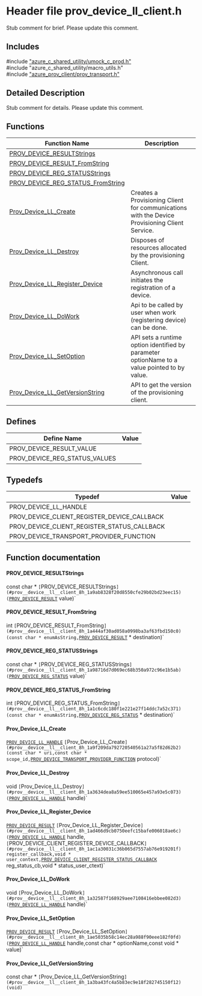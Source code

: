 # Header file prov_device_ll_client.h 

Stub comment for brief. Please update this comment.

## Includes

\#include ["azure_c_shared_utility/umock_c_prod.h"](iot-c-ref-umock-c-prod-h.md)  
\#include "azure_c_shared_utility/macro_utils.h"  
\#include ["azure_prov_client/prov_transport.h"](iot-c-ref-prov-transport-h.md)  

## Detailed Description

Stub comment for details. Please update this comment.

## Functions

Function Name                  | Description                                
--------------------------------|---------------------------------------------
[PROV_DEVICE_RESULTStrings](./iot-c-ref-prov-device-ll-client-h/prov-device-resultstrings.md)            | 
[PROV_DEVICE_RESULT_FromString](./iot-c-ref-prov-device-ll-client-h/prov-device-result-fromstring.md)            | 
[PROV_DEVICE_REG_STATUSStrings](./iot-c-ref-prov-device-ll-client-h/prov-device-reg-statusstrings.md)            | 
[PROV_DEVICE_REG_STATUS_FromString](./iot-c-ref-prov-device-ll-client-h/prov-device-reg-status-fromstring.md)            | 
[Prov_Device_LL_Create](./iot-c-ref-prov-device-ll-client-h/prov-device-ll-create.md)            | Creates a Provisioning Client for communications with the Device Provisioning Client Service.
[Prov_Device_LL_Destroy](./iot-c-ref-prov-device-ll-client-h/prov-device-ll-destroy.md)            | Disposes of resources allocated by the provisioning Client.
[Prov_Device_LL_Register_Device](./iot-c-ref-prov-device-ll-client-h/prov-device-ll-register-device.md)            | Asynchronous call initiates the registration of a device.
[Prov_Device_LL_DoWork](./iot-c-ref-prov-device-ll-client-h/prov-device-ll-dowork.md)            | Api to be called by user when work (registering device) can be done.
[Prov_Device_LL_SetOption](./iot-c-ref-prov-device-ll-client-h/prov-device-ll-setoption.md)            | API sets a runtime option identified by parameter optionName to a value pointed to by value.
[Prov_Device_LL_GetVersionString](./iot-c-ref-prov-device-ll-client-h/prov-device-ll-getversionstring.md)            | API to get the version of the provisioning client.

## Defines

Define Name                    | Value                                
--------------------------------|---------------------------------------------
PROV_DEVICE_RESULT_VALUE            | 
PROV_DEVICE_REG_STATUS_VALUES            | 

## Typedefs

Typedef                        | Value                                
--------------------------------|---------------------------------------------
PROV_DEVICE_LL_HANDLE            | 
PROV_DEVICE_CLIENT_REGISTER_DEVICE_CALLBACK            | 
PROV_DEVICE_CLIENT_REGISTER_STATUS_CALLBACK            | 
PROV_DEVICE_TRANSPORT_PROVIDER_FUNCTION            | 

## Function documentation

#### PROV_DEVICE_RESULTStrings 
const char * `[`PROV_DEVICE_RESULTStrings`](#prov__device__ll__client_8h_1a9ab8328f20d8550cfe29b02bd23eec15)(`[`PROV_DEVICE_RESULT`](#prov__device__ll__client_8h_1a4e21aaa494a7ff52958e337551fde7eb) value)`

#### PROV_DEVICE_RESULT_FromString 
int `[`PROV_DEVICE_RESULT_FromString`](#prov__device__ll__client_8h_1a444af30ad058a0998ba3af63fbd150c0)(const char * enumAsString,`[`PROV_DEVICE_RESULT`](#prov__device__ll__client_8h_1a4e21aaa494a7ff52958e337551fde7eb) * destination)`

#### PROV_DEVICE_REG_STATUSStrings 
const char * `[`PROV_DEVICE_REG_STATUSStrings`](#prov__device__ll__client_8h_1a98716d7d069ec68b350a972c96e1b5ab)(`[`PROV_DEVICE_REG_STATUS`](#prov__device__ll__client_8h_1aa49854aa442e8d497377076d841a7f72) value)`

#### PROV_DEVICE_REG_STATUS_FromString 
int `[`PROV_DEVICE_REG_STATUS_FromString`](#prov__device__ll__client_8h_1a1c6cdc180f1e221e27f14ddc7a52c371)(const char * enumAsString,`[`PROV_DEVICE_REG_STATUS`](#prov__device__ll__client_8h_1aa49854aa442e8d497377076d841a7f72) * destination)`

#### Prov_Device_LL_Create 
[`PROV_DEVICE_LL_HANDLE`](#prov__device__ll__client_8h_1aa6ce77119fc5a0c50d57a97a990cb54f) `[`Prov_Device_LL_Create`](#prov__device__ll__client_8h_1a9f209da792720540561a27a5f82d62b2)(const char * uri,const char * scope_id,`[`PROV_DEVICE_TRANSPORT_PROVIDER_FUNCTION`](#prov__device__ll__client_8h_1a6464d6b187cc71ac6e81938338d31d48) protocol)`

#### Prov_Device_LL_Destroy 
void `[`Prov_Device_LL_Destroy`](#prov__device__ll__client_8h_1a3634dea8a59ee510065e457a93e5c073)(`[`PROV_DEVICE_LL_HANDLE`](#prov__device__ll__client_8h_1aa6ce77119fc5a0c50d57a97a990cb54f) handle)`

#### Prov_Device_LL_Register_Device 
[`PROV_DEVICE_RESULT`](#prov__device__ll__client_8h_1a4e21aaa494a7ff52958e337551fde7eb) `[`Prov_Device_LL_Register_Device`](#prov__device__ll__client_8h_1ad466d9cb0750eefc15bafe006018ae6c)(`[`PROV_DEVICE_LL_HANDLE`](#prov__device__ll__client_8h_1aa6ce77119fc5a0c50d57a97a990cb54f) handle,`[`PROV_DEVICE_CLIENT_REGISTER_DEVICE_CALLBACK`](#prov__device__ll__client_8h_1ac1a30031c36b065d7557ab76e919201f) register_callback,void * user_context,`[`PROV_DEVICE_CLIENT_REGISTER_STATUS_CALLBACK`](#prov__device__ll__client_8h_1a992c5a15ab87f820c87ca2121cb1fd14) reg_status_cb,void * status_user_ctext)`

#### Prov_Device_LL_DoWork 
void `[`Prov_Device_LL_DoWork`](#prov__device__ll__client_8h_1a32587f168929aee7108416ebbee082d3)(`[`PROV_DEVICE_LL_HANDLE`](#prov__device__ll__client_8h_1aa6ce77119fc5a0c50d57a97a990cb54f) handle)`

#### Prov_Device_LL_SetOption 
[`PROV_DEVICE_RESULT`](#prov__device__ll__client_8h_1a4e21aaa494a7ff52958e337551fde7eb) `[`Prov_Device_LL_SetOption`](#prov__device__ll__client_8h_1ae5035b58c14ec28a988f90eee182f0fd)(`[`PROV_DEVICE_LL_HANDLE`](#prov__device__ll__client_8h_1aa6ce77119fc5a0c50d57a97a990cb54f) handle,const char * optionName,const void * value)`

#### Prov_Device_LL_GetVersionString 
const char * `[`Prov_Device_LL_GetVersionString`](#prov__device__ll__client_8h_1a3ba43fc4a5b83ec9e18f282745150f12)(void)`

